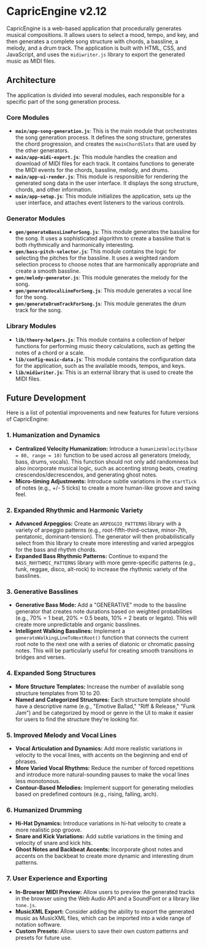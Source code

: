 
# CapricEngine v2.12


CapricEngine is a web-based application that procedurally generates musical compositions. It allows users to select a mood, tempo, and key, and then generates a complete song structure with chords, a bassline, a melody, and a drum track. The application is built with HTML, CSS, and JavaScript, and uses the `midiwriter.js` library to export the generated music as MIDI files.

## Architecture

The application is divided into several modules, each responsible for a specific part of the song generation process.

### Core Modules

*   **`main/app-song-generation.js`**: This is the main module that orchestrates the song generation process. It defines the song structure, generates the chord progression, and creates the `mainChordSlots` that are used by the other generators.
*   **`main/app-midi-export.js`**: This module handles the creation and download of MIDI files for each track. It contains functions to generate the MIDI events for the chords, bassline, melody, and drums.
*   **`main/app-ui-render.js`**: This module is responsible for rendering the generated song data in the user interface. It displays the song structure, chords, and other information.
*   **`main/app-setup.js`**: This module initializes the application, sets up the user interface, and attaches event listeners to the various controls.

### Generator Modules


*   **`gen/generateBassLineForSong.js`**: This module generates the bassline for the song. It uses a sophisticated algorithm to create a bassline that is both rhythmically and harmonically interesting.
*   **`gen/bass-pitch-selector.js`**: This module contains the logic for selecting the pitches for the bassline. It uses a weighted random selection process to choose notes that are harmonically appropriate and create a smooth bassline.
*   **`gen/melody-generator.js`**: This module generates the melody for the song.
*   **`gen/generateVocalLineForSong.js`**: This module generates a vocal line for the song.
*   **`gen/generateDrumTrackForSong.js`**: This module generates the drum track for the song.

### Library Modules

*   **`lib/theory-helpers.js`**: This module contains a collection of helper functions for performing music theory calculations, such as getting the notes of a chord or a scale.
*   **`lib/config-music-data.js`**: This module contains the configuration data for the application, such as the available moods, tempos, and keys.
*   **`lib/midiwriter.js`**: This is an external library that is used to create the MIDI files.

## Future Development

Here is a list of potential improvements and new features for future versions of CapricEngine:

### 1. Humanization and Dynamics

*   **Centralized Velocity Humanization:** Introduce a `humanizeVelocity(base = 80, range = 10)` function to be used across all generators (melody, bass, drums, vocals). This function should not only add randomness but also incorporate musical logic, such as accenting strong beats, creating crescendos/decrescendos, and generating ghost notes.
*   **Micro-timing Adjustments:** Introduce subtle variations in the `startTick` of notes (e.g., +/- 5 ticks) to create a more human-like groove and swing feel.

### 2. Expanded Rhythmic and Harmonic Variety

*   **Advanced Arpeggios:** Create an `ARPEGGIO_PATTERNS` library with a variety of arpeggio patterns (e.g., root-fifth-third-octave, minor-7th, pentatonic, dominant-tension). The generator will then probabilistically select from this library to create more interesting and varied arpeggios for the bass and rhythm chords.
*   **Expanded Bass Rhythmic Patterns:** Continue to expand the `BASS_RHYTHMIC_PATTERNS` library with more genre-specific patterns (e.g., funk, reggae, disco, alt-rock) to increase the rhythmic variety of the basslines.

### 3. Generative Basslines

*   **Generative Bass Mode:** Add a "GENERATIVE" mode to the bassline generator that creates note durations based on weighted probabilities (e.g., 70% = 1 beat, 20% = 0.5 beats, 10% = 2 beats or legato). This will create more unpredictable and organic basslines.
*   **Intelligent Walking Basslines:** Implement a `generateWalkingLineToNextRoot()` function that connects the current root note to the next one with a series of diatonic or chromatic passing notes. This will be particularly useful for creating smooth transitions in bridges and verses.

### 4. Expanded Song Structures

*   **More Structure Templates:** Increase the number of available song structure templates from 10 to 20.
*   **Named and Categorized Structures:** Each structure template should have a descriptive name (e.g., "Emotive Ballad," "Riff & Release," "Funk Jam") and be categorized by mood or genre in the UI to make it easier for users to find the structure they're looking for.

### 5. Improved Melody and Vocal Lines

*   **Vocal Articulation and Dynamics:** Add more realistic variations in velocity to the vocal lines, with accents on the beginning and end of phrases.
*   **More Varied Vocal Rhythms:** Reduce the number of forced repetitions and introduce more natural-sounding pauses to make the vocal lines less monotonous.
*   **Contour-Based Melodies:** Implement support for generating melodies based on predefined contours (e.g., rising, falling, arch).

### 6. Humanized Drumming

*   **Hi-Hat Dynamics:** Introduce variations in hi-hat velocity to create a more realistic pop groove.
*   **Snare and Kick Variations:** Add subtle variations in the timing and velocity of snare and kick hits.
*   **Ghost Notes and Backbeat Accents:** Incorporate ghost notes and accents on the backbeat to create more dynamic and interesting drum patterns.

### 7. User Experience and Exporting

*   **In-Browser MIDI Preview:** Allow users to preview the generated tracks in the browser using the Web Audio API and a SoundFont or a library like `tone.js`.
*   **MusicXML Export:** Consider adding the ability to export the generated music as MusicXML files, which can be imported into a wide range of notation software.
*   **Custom Presets:** Allow users to save their own custom patterns and presets for future use.

